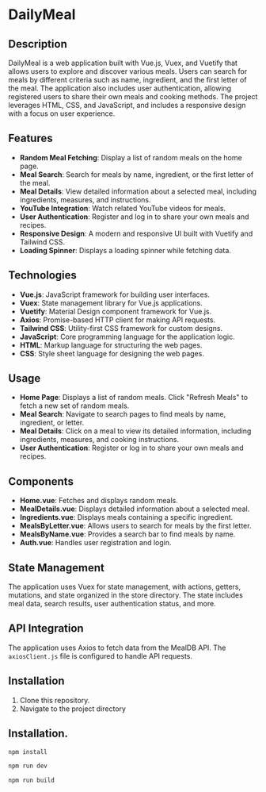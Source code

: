 # DailyMeal

## Description

DailyMeal is a web application built with Vue.js, Vuex, and Vuetify that allows users to explore and discover various meals. Users can search for meals by different criteria such as name, ingredient, and the first letter of the meal. The application also includes user authentication, allowing registered users to share their own meals and cooking methods. The project leverages HTML, CSS, and JavaScript, and includes a responsive design with a focus on user experience.

## Features

- **Random Meal Fetching**: Display a list of random meals on the home page.
- **Meal Search**: Search for meals by name, ingredient, or the first letter of the meal.
- **Meal Details**: View detailed information about a selected meal, including ingredients, measures, and instructions.
- **YouTube Integration**: Watch related YouTube videos for meals.
- **User Authentication**: Register and log in to share your own meals and recipes.
- **Responsive Design**: A modern and responsive UI built with Vuetify and Tailwind CSS.
- **Loading Spinner**: Displays a loading spinner while fetching data.

## Technologies

- **Vue.js**: JavaScript framework for building user interfaces.
- **Vuex**: State management library for Vue.js applications.
- **Vuetify**: Material Design component framework for Vue.js.
- **Axios**: Promise-based HTTP client for making API requests.
- **Tailwind CSS**: Utility-first CSS framework for custom designs.
- **JavaScript**: Core programming language for the application logic.
- **HTML**: Markup language for structuring the web pages.
- **CSS**: Style sheet language for designing the web pages.

## Usage
- **Home Page**: Displays a list of random meals. Click "Refresh Meals" to fetch a new set of random meals.
- **Meal Search**: Navigate to search pages to find meals by name, ingredient, or letter.
- **Meal Details**: Click on a meal to view its detailed information, including ingredients, measures, and cooking instructions.
- **User Authentication**: Register or log in to share your own meals and recipes.

## Components
- **Home.vue**: Fetches and displays random meals.
- **MealDetails.vue**: Displays detailed information about a selected meal.
- **Ingredients.vue**: Displays meals containing a specific ingredient.
- **MealsByLetter.vue**: Allows users to search for meals by the first letter.
- **MealsByName.vue**: Provides a search bar to find meals by name.
- **Auth.vue**: Handles user registration and login.

## State Management
The application uses Vuex for state management, with actions, getters, mutations, and state organized in the store directory. The state includes meal data, search results, user authentication status, and more.

## API Integration
The application uses Axios to fetch data from the MealDB API. The `axiosClient.js` file is configured to handle API requests.

## Installation
1. Clone this repository.
2. Navigate to the project directory


## Installation.


   ```sh
   npm install

   npm run dev
   
   npm run build



